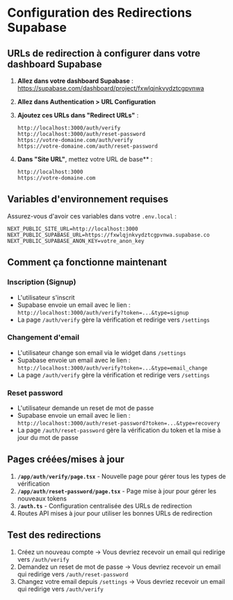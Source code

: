 # Configuration des Redirections Supabase

## URLs de redirection à configurer dans votre dashboard Supabase

1. **Allez dans votre dashboard Supabase** : https://supabase.com/dashboard/project/fxwlqjnkvydztcgpvnwa

2. **Allez dans Authentication > URL Configuration**

3. **Ajoutez ces URLs dans "Redirect URLs"** :
   ```
   http://localhost:3000/auth/verify
   http://localhost:3000/auth/reset-password
   https://votre-domaine.com/auth/verify
   https://votre-domaine.com/auth/reset-password
   ```

4. **Dans "Site URL"**, mettez votre URL de base** :
   ```
   http://localhost:3000
   https://votre-domaine.com
   ```

## Variables d'environnement requises

Assurez-vous d'avoir ces variables dans votre `.env.local` :

```env
NEXT_PUBLIC_SITE_URL=http://localhost:3000
NEXT_PUBLIC_SUPABASE_URL=https://fxwlqjnkvydztcgpvnwa.supabase.co
NEXT_PUBLIC_SUPABASE_ANON_KEY=votre_anon_key
```

## Comment ça fonctionne maintenant

### Inscription (Signup)
- L'utilisateur s'inscrit
- Supabase envoie un email avec le lien : `http://localhost:3000/auth/verify?token=...&type=signup`
- La page `/auth/verify` gère la vérification et redirige vers `/settings`

### Changement d'email  
- L'utilisateur change son email via le widget dans `/settings`
- Supabase envoie un email avec le lien : `http://localhost:3000/auth/verify?token=...&type=email_change`
- La page `/auth/verify` gère la vérification et redirige vers `/settings`

### Reset password
- L'utilisateur demande un reset de mot de passe
- Supabase envoie un email avec le lien : `http://localhost:3000/auth/reset-password?token=...&type=recovery`
- La page `/auth/reset-password` gère la vérification du token et la mise à jour du mot de passe

## Pages créées/mises à jour

1. **`/app/auth/verify/page.tsx`** - Nouvelle page pour gérer tous les types de vérification
2. **`/app/auth/reset-password/page.tsx`** - Page mise à jour pour gérer les nouveaux tokens
3. **`/auth.ts`** - Configuration centralisée des URLs de redirection
4. Routes API mises à jour pour utiliser les bonnes URLs de redirection

## Test des redirections

1. Créez un nouveau compte → Vous devriez recevoir un email qui redirige vers `/auth/verify`
2. Demandez un reset de mot de passe → Vous devriez recevoir un email qui redirige vers `/auth/reset-password`
3. Changez votre email depuis `/settings` → Vous devriez recevoir un email qui redirige vers `/auth/verify`
